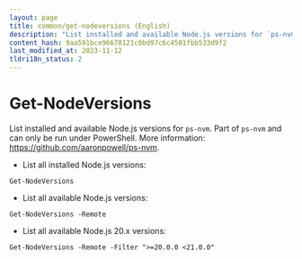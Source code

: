 ```yaml
---
layout: page
title: common/get-nodeversions (English)
description: "List installed and available Node.js versions for `ps-nvm`."
content_hash: 9aa591bce96678121c0bd97c6c4501fbb533d9f2
last_modified_at: 2023-11-12
tldri18n_status: 2
---
```

# Get-NodeVersions

List installed and available Node.js versions for `ps-nvm`.
Part of `ps-nvm` and can only be run under PowerShell.
More information: <https://github.com/aaronpowell/ps-nvm>.

- List all installed Node.js versions:

`Get-NodeVersions`

- List all available Node.js versions:

`Get-NodeVersions -Remote`

- List all available Node.js 20.x versions:

`Get-NodeVersions -Remote -Filter ">=20.0.0 <21.0.0"`
